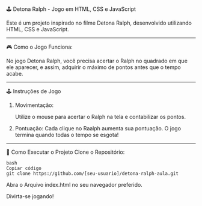 
🕹️ Detona Ralph - Jogo em HTML, CSS e JavaScript

Este é um projeto inspirado no filme Detona Ralph, desenvolvido utilizando HTML, CSS e JavaScript.

_________________________________________________________________________________________________

🎮 Como o Jogo Funciona:

No jogo Detona Ralph, você precisa acertar o Ralph no quadrado em que ele aparecer, e assim, adquirir o máximo de pontos antes que o tempo acabe.


__________________________________________________________________________________________________

🕹️ Instruções de Jogo

1.  Movimentação:

      Utilize o mouse para acertar o Ralph na tela e contabilizar os pontos.

2.  Pontuação:
      Cada clique no Raalph aumenta sua pontuação.
      O jogo termina quando todas o tempo se esgota!


___________________________________________________________________________________________________________

🚀 Como Executar o Projeto
Clone o Repositório:

```
bash
Copiar código
git clone https://github.com/[seu-usuario]/detona-ralph-aula.git
````

Abra o Arquivo index.html no seu navegador preferido.

Divirta-se jogando!



